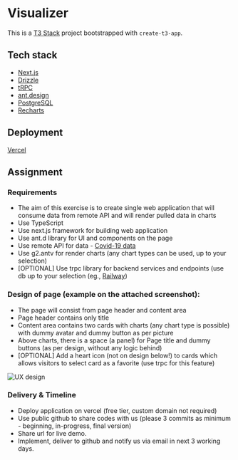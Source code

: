 # Visualizer

This is a [T3 Stack](https://create.t3.gg/) project bootstrapped with `create-t3-app`.

## Tech stack

- [Next.js](https://nextjs.org)
- [Drizzle](https://orm.drizzle.team)
- [tRPC](https://trpc.io)
- [ant.design](https://ant.design/)
- [PostgreSQL](https://www.postgresql.org/)
- [Recharts](https://recharts.org/)

## Deployment

[Vercel](https://visualizer-pearl-eight.vercel.app/)

## Assignment

### Requirements
-	The aim of this exercise is to create single web application that will consume data from remote API and will render pulled data in charts
-	Use TypeScript
-	Use next.js framework for building web application
-	Use ant.d library for UI and components on the page
-	Use remote API for data - [Covid-19 data](https://coronavirus.data.gov.uk/details/developers-guide/main-api)
-	Use g2.antv for render charts (any chart types can be used, up to your selection)
-	[OPTIONAL] Use trpc library for backend services and endpoints (use db up to your selection (eg., [Railway](https://railway.app/))

### Design of page (example on the attached screenshot):
-	The page will consist from page header and content area
-	Page header contains only title
-	Content area contains two cards with charts (any chart type is possible) with dummy avatar and dummy button as per picture
-	Above charts, there is a space (a panel) for Page title and dummy buttons (as per design, without any logic behind)
-	[OPTIONAL] Add a heart icon (not on design below!) to cards which allows visitors to select card as a favorite (use trpc for this feature)

![UX design](https://asset.cloudinary.com/gartidas/8263c3fd7e6d7fcbe33254cd957efb35)
 
### Delivery & Timeline
-	Deploy application on vercel (free tier, custom domain not required)
-	Use public github to share codes with us (please 3 commits as minimum - beginning, in-progress, final version)
-	Share url for live demo.
-	Implement, deliver to github and notify us via email in next 3 working days.
